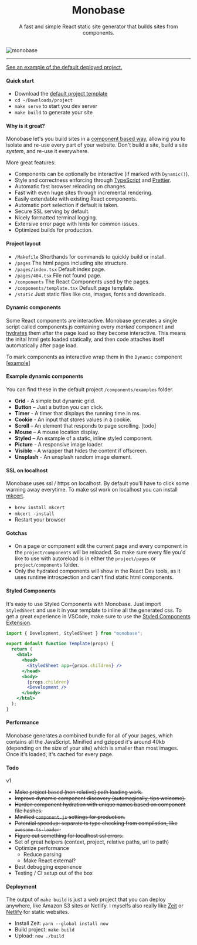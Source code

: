 <h1 align="center">Monobase</h1>

<div align="center">
  A fast and simple React static site generator that builds sites from components.
</div>

<br />

![monobase](https://cl.ly/3s3O3x2N1j0t/Frame@2x.png)

<hr />

[See an example of the default deployed project.](https://romantic-williams-000b9b.netlify.com/)

#### Quick start

- Download the [default project template](https://github.com/koenbok/monobase/raw/master/project.zip)
- `cd ~/Downloads/project`
- `make serve` to start you dev server
- `make build` to generate your site

#### Why is it great?

Monobase let's you build sites in a [component based way](https://reactjs.org/docs/react-component.html), allowing you to isolate and re-use every part of your website. Don't build a site, build a site _system_, and re-use it everywhere.

More great features:

- Components can be optionally be interactive (if marked with `Dynamic()`).
- Style and correctness enforcing through [TypeScript](https://www.typescriptlang.org/) and [Prettier](https://prettier.io/).
- Automatic fast browser reloading on changes.
- Fast with even huge sites through incremental rendering.
- Easily extendable with existing React components.
- Automatic port selection if default is taken.
- Secure SSL serving by default.
- Nicely formatted terminal logging.
- Extensive error page with hints for common issues.
- Optimized builds for production.

#### Project layout

- `/Makefile` Shorthands for commands to quickly build or install.
- `/pages` The html pages including site structure.
- `/pages/index.tsx` Default index page.
- `/pages/404.tsx` File not found page.
- `/components` The React Components used by the pages.
- `/components/template.tsx` Default page template.
- `/static` Just static files like css, images, fonts and downloads.

#### Dynamic components

Some React components are interactive. Monobase generates a single script called components.js containing every _marked_ component and [hydrates](https://reactjs.org/docs/react-dom.html#hydrate) them after the page load so they become interactive. This means the inital html gets loaded statically, and then code attaches itself automatically after page load.

To mark components as interactive wrap them in the `Dynamic` component [[example](https://github.com/koenbok/monobase/blob/master/project/components/examples/Timer.tsx#L27)]

#### Example dynamic components

You can find these in the default project `/components/examples` folder.

- **Grid** - A simple but dynamic grid.
- **Button** – Just a button you can click.
- **Timer** - A timer that displays the running time in ms.
- **Cookie** - An input that stores values in a cookie.
- **Scroll** – An element that responds to page scrolling. [todo]
- **Mouse** – A mouse location display.
- **Styled** – An example of a static, inline styled component.
- **Picture** - A responsive image loader.
- **Visible** - A wrapper that hides the content if offscreen.
- **Unsplash** - An unsplash random image element.

#### SSL on localhost

Monobase uses ssl / https on localhost. By default you'll have to click some warning away everytime. To make ssl work on localhost you can install [mkcert](https://github.com/FiloSottile/mkcert).

- `brew install mkcert`
- `mkcert -install`
- Restart your browser

#### Gotchas

- On a page or component edit the current page and every component in the `project/components` will be reloaded. So make sure every file you'd like to use with autoreload is in either the `project/pages` or `project/components` folder.
- Only the hydrated components will show in the React Dev tools, as it uses runtime introspection and can't find static html components.

#### Styled Components

It's easy to use Styled Components with Monobase. Just import `StyledSheet` and use it in your template to inline all the generated css. To get a great experience in VSCode, make sure to use the [Styled Components Extension](https://marketplace.visualstudio.com/items?itemName=jpoissonnier.vscode-styled-components).

```.jsx
import { Development, StyledSheet } from "monobase";

export default function Template(props) {
  return (
    <html>
      <head>
        <StyledSheet app={props.children} />
      </head>
      <body>
        {props.children}
        <Development />
      </body>
    </html>
  );
}
```

#### Performance

Monobase generates a combined bundle for all of your pages, which contains all the JavaScript. Minified and gzipped it's around 40kb (depending on the size of your site) which is smaller than most images. Once it's loaded, it's cached for every page.

#### Todo

v1

- ~~Make project based (non relative) path loading work.~~
- ~~Improve dynamic component discovery (automagically, tips welcome).~~
- ~~Harden component hydration with unique names based on component file hashes.~~
- ~~Minified `component.js` settings for production.~~
- ~~Potential speedup: separate ts type checking from compilation, like `awesome-ts-loader`.~~
- ~~Figure out something for localhost ssl errors.~~
- Set of great helpers (context, project, relative paths, url to path)
- Optimize performance
  - Reduce parsing
  - Make React external?
- Best debugging experience
- Testing / CI setup out of the box

#### Deployment

The output of `make build` is just a web project that you can deploy anywhere, like Amazon S3 sites or Netlify. I myselfs also really like [Zeit](https://zeit.co/) or [Netlify](https://netlify.com) for static websites.

- Install Zeit: `yarn --global install now`
- Build project: `make build`
- Upload: `now ./build`
